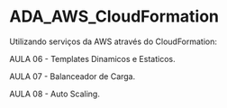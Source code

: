#   ADA_AWS_CloudFormation

Utilizando serviços da AWS através do CloudFormation:
 
AULA 06 - Templates Dinamicos e Estaticos.

AULA 07 - Balanceador de Carga.

AULA 08 - Auto Scaling.